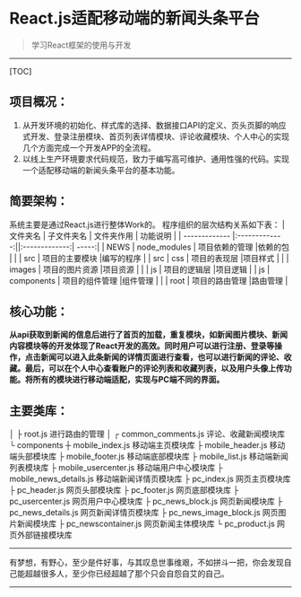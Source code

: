 # React.js适配移动端的新闻头条平台 

> 学习React框架的使用与开发


-------------------

[TOC]
 
 

项目概况：
-------

1.	从开发环境的初始化、样式库的选择、数据接口API的定义、页头页脚的响应式开发、登录注册模块、首页列表详情模块、评论收藏模块、个人中心的实现几个方面完成一个开发APP的全流程。
2.	以线上生产环境要求代码规范，致力于编写高可维护、通用性强的代码。实现一个适配移动端的新闻头条平台的基本功能。


简要架构：
--------

系统主要是通过React.js进行整体Work的。
程序组织的层次结构关系如下表：
| 文件夹名      | 子文件夹名     | 文件夹作用      | 功能说明 |
| ------------- |:-------------:||:-------------:| -----:|
| NEWS          | node_modules  | 项目依赖的管理   |依赖的包 |
|               | src           | 项目的主要模块   |编写的程序 |
| src           | css           | 项目的表现层     |项目样式 |
|               | images        | 项目的图片资源   |项目资源 |
|               | js            | 项目的逻辑层     |项目逻辑 |
| js            | components    | 项目的组件管理   |组件管理 |
|               | root          | 项目的路由管理   |路由管理 |



核心功能：
-----

**从api获取到新闻的信息后进行了首页的加载，重复模块，如新闻图片模块、新闻内容模块等的开发体现了React开发的高效。同时用户可以进行注册、登录等操作，点击新闻可以进入此条新闻的详情页面进行查看，也可以进行新闻的评论、收藏。最后，可以在个人中心查看账户的评论列表和收藏列表，以及用户头像上传功能。将所有的模块进行移动端适配，实现与PC端不同的界面。**

主要类库：
---
│
├ root.js 进行路由的管理
│			  ┌ common_comments.js 评论、收藏新闻模块库
└ components ┼ mobile_index.js 移动端主页模块库
			  ├ mobile_header.js 移动端头部模块库
			  ├ mobile_footer.js 移动端底部模块库
			  ├ mobile_list.js 移动端新闻列表模块库
			  ├ mobile_usercenter.js 移动端用户中心模块库
			  ├ mobile_news_details.js 移动端新闻详情页模块库
			  ├ pc_index.js 网页主页模块库
			  ├ pc_header.js 网页头部模块库
			  ├ pc_footer.js 网页底部模块库
			  ├ pc_usercenter.js 网页用户中心模块库
			  ├ pc_news_block.js 网页新闻模块库
			  ├ pc_news_details.js 网页新闻详情页模块库
			  ├ pc_news_image_block.js 网页图片新闻模块库
			  ├ pc_newscontainer.js 网页新闻主体模块库
			  └ pc_product.js 网页外部链接模块库

----

有梦想，有野心，至少是件好事，与其叹息世事维艰，不如拼斗一把，你会发现自己能超越很多人，至少你已经超越了那个只会自怨自艾的自己。

----------
